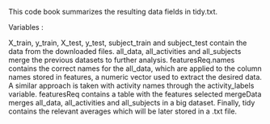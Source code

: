 This code book summarizes the resulting data fields in tidy.txt.

Variables :

X_train, y_train, X_test, y_test, subject_train and subject_test contain the data from the downloaded files.
all_data, all_activities and all_subjects merge the previous datasets to further analysis.
featuresReq.names contains the correct names for the all_data, which are applied to the column names stored in features, a numeric vector used to extract the desired data.
A similar approach is taken with activity names through the activity_labels variable.
featuresReq contains a table with the features selected
mergeData merges all_data, all_activities and all_subjects in a big dataset.
Finally, tidy contains the relevant averages which will be later stored in a .txt file. 
